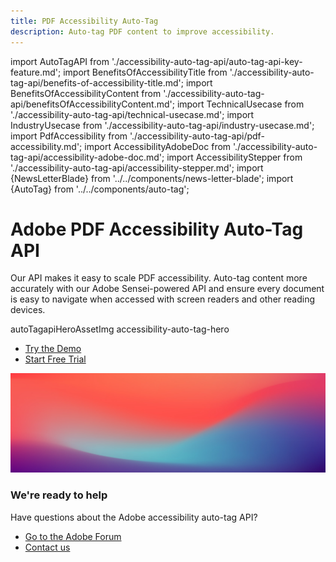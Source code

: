 ```yaml
---
title: PDF Accessibility Auto-Tag
description: Auto-tag PDF content to improve accessibility.
---
```


import AutoTagAPI from './accessibility-auto-tag-api/auto-tag-api-key-feature.md';
import BenefitsOfAccessibilityTitle from './accessibility-auto-tag-api/benefits-of-accessibility-title.md';
import BenefitsOfAccessibilityContent from './accessibility-auto-tag-api/benefitsOfAccessibilityContent.md';
import TechnicalUsecase from './accessibility-auto-tag-api/technical-usecase.md';
import IndustryUsecase from './accessibility-auto-tag-api/industry-usecase.md';
import PdfAccessibility from './accessibility-auto-tag-api/pdf-accessibility.md';
import AccessibilityAdobeDoc from './accessibility-auto-tag-api/accessibility-adobe-doc.md';
import AccessibilityStepper from './accessibility-auto-tag-api/accessibility-stepper.md';
import {NewsLetterBlade} from '../../components/news-letter-blade';
import {AutoTag} from '../../components/auto-tag';

<Hero slots="heading, text, assetsImg, buttons" customLayout primaryOutline variantsTypeSecondary='primary' variant="fullwidth"  className="autoTagherobgImage Hero-Banner autoTagAPI-content"/>

# Adobe PDF Accessibility Auto-Tag API

Our API makes it easy to scale PDF accessibility. Auto-tag content more accurately with our Adobe Sensei-powered API and ensure every document is easy to navigate when accessed with screen readers and other reading devices.

autoTagapiHeroAssetImg  accessibility-auto-tag-hero

- [Try the Demo](https://acrobatservices.adobe.com/dc-accessibility-playground/main.html)
- [Start Free Trial](https://acrobatservices.adobe.com/dc-integration-creation-app-cdn/main.html?api=pdf-accessibility-auto-tag-api)

<WrapperComponent slots="content" repeat="1" theme="light" className="why-pdf-services Why-PDF-Services-API"/>

<AutoTagAPI />

<WrapperComponent slots="content" repeat="1" theme="lightest" className="why-pdf-services Why-PDF-Services-API"/>

<BenefitsOfAccessibilityTitle/>

<BenefitsOfAccessibilityContent/>

<AutoTag/>

<WrapperComponent slots="content" repeat="1" theme="lightest" className="why-pdf-services Why-PDF-Services-API"/>

<TechnicalUsecase/>

<WrapperComponent slots="content" repeat="1" theme="lightest" className="why-pdf-services Why-PDF-Services-API"/>

<IndustryUsecase/>

<WrapperComponent slots="content" repeat="1" theme="light" className="why-pdf-services Why-PDF-Services-API accessbility-stepper"/>

<AccessibilityStepper/>

<WrapperComponent slots="content" repeat="1" theme="light" className="why-pdf-services Why-PDF-Services-API"/>

<PdfAccessibility/>

<WrapperComponent slots="content" repeat="1" theme="lightest" className="why-pdf-services Why-PDF-Services-API Explore-other-Adobe-Document-Services-APIs"/>

<AccessibilityAdobeDoc/>

<NewsLetterBlade className="news-letter"/>

<DCSummaryBlock slots="image, heading, text, buttons" theme="lightest" background="white" className="We-are-ready-to-help accessibility-summary-two"/>

![](../images/bg-hero.jpeg)

### We're ready to help

Have questions about the Adobe accessibility auto-tag API?

- [Go to the Adobe Forum](https://www.adobe.com/go/pdftoolsapi_forum)
- [Contact us](../pricing/contact.md)
